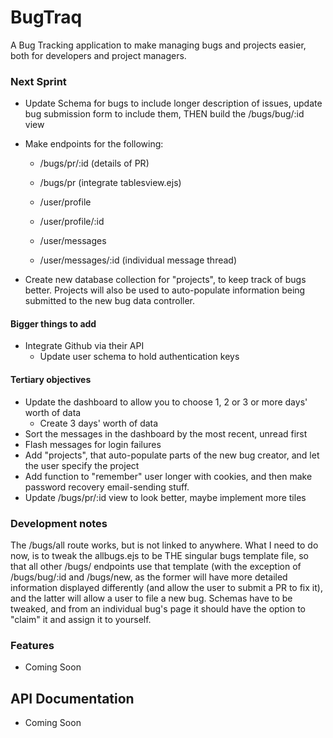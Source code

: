 # BugTraq

A Bug Tracking application to make managing bugs and projects easier, both for developers and project managers.

### Next Sprint

+ Update Schema for bugs to include longer description of issues, update bug submission form to include them, THEN build the /bugs/bug/:id view 

+ Make endpoints for the following:
    + /bugs/pr/:id (details of PR)
    + /bugs/pr (integrate tablesview.ejs)

    + /user/profile
    + /user/profile/:id
    + /user/messages
    + /user/messages/:id (individual message thread)

+ Create new database collection for "projects", to keep track of bugs better. Projects will also be used to auto-populate information being submitted to the new bug data controller.

#### Bigger things to add

+ Integrate Github via their API
    + Update user schema to hold authentication keys

#### Tertiary objectives

+ Update the dashboard to allow you to choose 1, 2 or 3 or more days' worth of data
    + Create 3 days' worth of data
+ Sort the messages in the dashboard by the most recent, unread first
+ Flash messages for login failures
+ Add "projects", that auto-populate parts of the new bug creator, and let the user specify the project
+ Add function to "remember" user longer with cookies, and then make password recovery email-sending stuff.
+ Update /bugs/pr/:id view to look better, maybe implement more tiles

### Development notes

The /bugs/all route works, but is not linked to anywhere. What I need to do now, is to tweak the allbugs.ejs to be THE singular bugs template file, so that all other /bugs/ endpoints use that template (with the exception of /bugs/bug/:id and /bugs/new, as the former will have more detailed information displayed differently (and allow the user to submit a PR to fix it), and the latter will allow a user to file a new bug. Schemas have to be tweaked, and from an individual bug's page it should have the option to "claim" it and assign it to yourself.

### Features

+ Coming Soon

## API Documentation

+ Coming Soon
